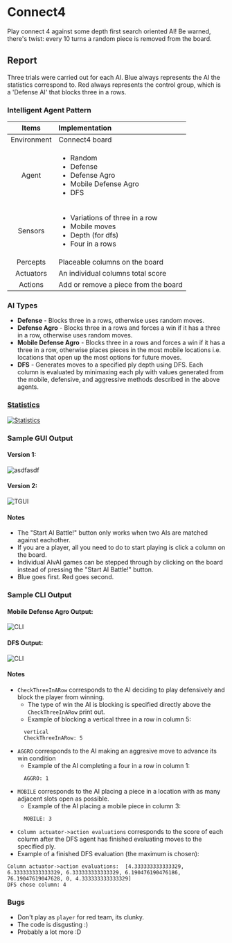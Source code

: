 # Connect4
Play connect 4 against some depth first search oriented AI! Be warned, there's twist: every 10 turns a random piece is removed from the board.

## Report

Three trials were carried out for each AI. Blue always represents the AI the statistics correspond to. Red always represents the control group, which is a 'Defense AI' that blocks three in a rows.

### Intelligent Agent Pattern

|     Items    	|                                    Implementation                                    	|
|:------------:	|:------------------------------------------------------------------------------------	|
|  Environment 	| Connect4 board                                                                       	|
|     Agent    	| <ul> <li>Random</li> <li> Defense </li><li> Defense Agro </li><li> Mobile Defense Agro </li><li> DFS </li></ul>|
|     Sensors    	| <ul> <li>Variations of three in a row</li> <li> Mobile moves </li><li> Depth (for dfs) </li><li> Four in a rows </li></ul>|
|  Percepts 	| Placeable columns on the board                                                                       	|
|  Actuators 	| An individual columns total score                                                                       	|
|  Actions 	| Add or remove a piece from the board                                                                       	|

### AI Types
- **Defense** - Blocks three in a rows, otherwise uses random moves.
- **Defense Agro** - Blocks three in a rows and forces a win if it has a three in a row, otherwise uses random moves.
- **Mobile Defense Agro** - Blocks three in a rows and forces a win if it has a three in a row, otherwise places pieces in the most mobile locations i.e. locations that open up the most options for future moves.
- **DFS** - Generates moves to a specified ply depth using DFS. Each column is evaluated by minimaxing each ply with values generated from the mobile, defensive, and aggressive methods described in the above agents. 

### [Statistics](https://docs.google.com/spreadsheets/d/1WFtJvH4xyIPUyRgYX3VY5aSd5MTep_LCcQxXsL9Izck/edit?usp=sharing)
[![Statistics](stats3.PNG)](https://docs.google.com/spreadsheets/d/1WFtJvH4xyIPUyRgYX3VY5aSd5MTep_LCcQxXsL9Izck/edit?usp=sharing)

### Sample GUI Output

#### Version 1:

![asdfasdf](sampleOutput.PNG)


#### Version 2:


![TGUI](gui.PNG)


#### Notes
* The "Start AI Battle!" button only works when two AIs are matched against eachother.
* If you are a player, all you need to do to start playing is click a column on the board.
* Individual AIvAI games can be stepped through by clicking on the board instead of pressing the "Start AI Battle!" button.
* Blue goes first. Red goes second.

### Sample CLI Output

#### Mobile Defense Agro Output:

![CLI](sampleOutputCMD.PNG)


#### DFS Output:


![CLI](cliOutput2.PNG)

#### Notes
* ```CheckThreeInARow``` corresponds to the AI deciding to play defensively and block the player from winning.
  * The type of win the AI is blocking is specified directly above the ```CheckThreeInARow``` print out.
  * Example of blocking a vertical three in a row in column 5:
  ``` 
    vertical
    CheckThreeInARow: 5
  ```
* ```AGGRO``` corresponds to the AI making an aggresive move to advance its win condition
  * Example of the AI completing a four in a row in column 1:
  ```
    AGGRO: 1
  ```
* ```MOBILE``` corresponds to the AI placing a piece in a location with as many adjacent slots open as possible.
  * Example of the AI placing a mobile piece in column 3:
  ```
    MOBILE: 3
  ```
* ``` Column actuator->action evaluations ``` corresponds to the score of each column after the DFS agent has finished evaluating moves to the specified ply.
 * Example of a finished DFS evaluation (the maximum is chosen):
 ``` 
 Column actuator->action evaluations:  [4.333333333333329, 6.333333333333329, 6.333333333333329, 6.190476190476186, 76.19047619047628, 0, 4.333333333333329]
 DFS chose column: 4
 ```
  
### Bugs
  * Don't play as ```player``` for red team, its clunky.
  * The code is disgusting :)
  * Probably a lot more :D
